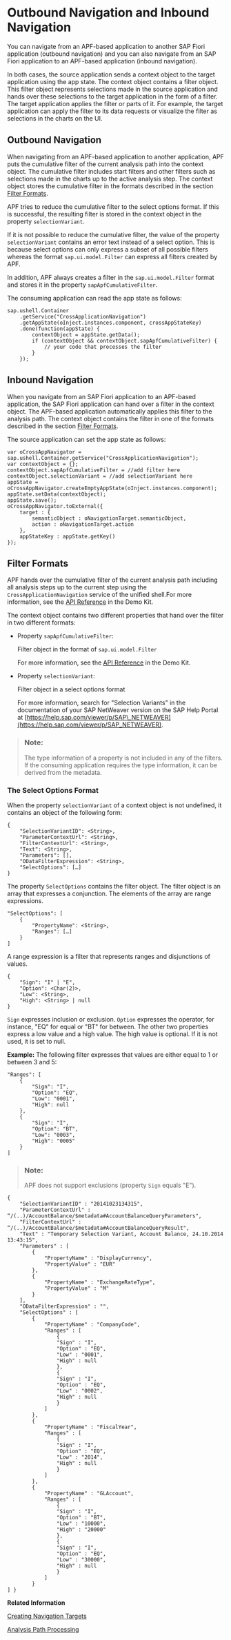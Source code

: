 <!-- loioa2e3ed7706a646e4b8746912e8d22f79 -->

# Outbound Navigation and Inbound Navigation

You can navigate from an APF-based application to another SAP Fiori application \(outbound navigation\) and you can also navigate from an SAP Fiori application to an APF-based application \(inbound navigation\).

In both cases, the source application sends a context object to the target application using the app state. The context object contains a filter object. This filter object represents selections made in the source application and hands over these selections to the target application in the form of a filter. The target application applies the filter or parts of it. For example, the target application can apply the filter to its data requests or visualize the filter as selections in the charts on the UI.



<a name="loioa2e3ed7706a646e4b8746912e8d22f79__section_ffr_dkj_3z"/>

## Outbound Navigation

When navigating from an APF-based application to another application, APF puts the cumulative filter of the current analysis path into the context object. The cumulative filter includes start filters and other filters such as selections made in the charts up to the active analysis step. The context object stores the cumulative filter in the formats described in the section [Filter Formats](outbound-navigation-and-inbound-navigation-a2e3ed7.md#loioa2e3ed7706a646e4b8746912e8d22f79__section_FilterFormats).

APF tries to reduce the cumulative filter to the select options format. If this is successful, the resulting filter is stored in the context object in the property `selectionVariant`.

If it is not possible to reduce the cumulative filter, the value of the property `selectionVariant` contains an error text instead of a select option. This is because select options can only express a subset of all possible filters whereas the format `sap.ui.model.Filter` can express all filters created by APF.

In addition, APF always creates a filter in the `sap.ui.model.Filter` format and stores it in the property `sapApfCumulativeFilter`.

The consuming application can read the app state as follows:

```
sap.ushell.Container
    .getService("CrossApplicationNavigation")
    .getAppState(oInject.instances.component, crossAppStateKey)
    .done(function(appState) {
        contextObject = appState.getData();
        if (contextObject && contextObject.sapApfCumulativeFilter) {
            // your code that processes the filter
        }
    });
```



## Inbound Navigation

When you navigate from an SAP Fiori application to an APF-based application, the SAP Fiori application can hand over a filter in the context object. The APF-based application automatically applies this filter to the analysis path. The context object contains the filter in one of the formats described in the section [Filter Formats](outbound-navigation-and-inbound-navigation-a2e3ed7.md#loioa2e3ed7706a646e4b8746912e8d22f79__section_FilterFormats).

The source application can set the app state as follows:

```
var oCrossAppNavigator = sap.ushell.Container.getService("CrossApplicationNavigation");
var contextObject = {};
contextObject.sapApfCumulativeFilter = //add filter here
contextObject.selectionVariant = //add selectionVariant here
appState = oCrossAppNavigator.createEmptyAppState(oInject.instances.component);
appState.setData(contextObject);
appState.save();
oCrossAppNavigator.toExternal({
    target : {
        semanticObject : oNavigationTarget.semanticObject,
        action : oNavigationTarget.action
    },
    appStateKey : appState.getKey()
});

```



<a name="loioa2e3ed7706a646e4b8746912e8d22f79__section_FilterFormats"/>

## Filter Formats

APF hands over the cumulative filter of the current analysis path including all analysis steps up to the current step using the `CrossApplicationNavigation` service of the unified shell.For more information, see the [API Reference](https://ui5.sap.com/#/api/sap.ushell.services.CrossApplicationNavigation) in the Demo Kit.

The context object contains two different properties that hand over the filter in two different formats:

-   Property `sapApfCumulativeFilter`:

    Filter object in the format of `sap.ui.model.Filter`

    For more information, see the [API Reference](https://ui5.sap.com/#/api/sap.ui.model.Filter) in the Demo Kit.

-   Property `selectionVariant`:

    Filter object in a select options format

    For more information, search for "Selection Variants" in the documentation of your SAP NetWeaver version on the SAP Help Portal at [https://help.sap.com/viewer/p/SAP\_NETWEAVER](https://help.sap.com/viewer/p/SAP_NETWEAVER).


> ### Note:  
> The type information of a property is not included in any of the filters. If the consuming application requires the type information, it can be derived from the metadata.



### The Select Options Format

When the property `selectionVariant` of a context object is not undefined, it contains an object of the following form:

```
{
    "SelectionVariantID": <String>,
    "ParameterContextUrl": <String>,
    "FilterContextUrl": <String>,
    "Text": <String>,
    "Parameters": [],
    "ODataFilterExpression": <String>,
    "SelectOptions": […]
}

```

The property `SelectOptions` contains the filter object. The filter object is an array that expresses a conjunction. The elements of the array are range expressions.

```
"SelectOptions": [
    {
        "PropertyName": <String>,
        "Ranges": […]
    }	
]

```

A range expression is a filter that represents ranges and disjunctions of values.

```
{
    "Sign": "I" | "E",
    "Option": <Char(2)>,
    "Low": <String>,
    "High": <String> | null
}

```

`Sign` expresses inclusion or exclusion. `Option` expresses the operator, for instance, "EQ" for equal or "BT" for between. The other two properties express a low value and a high value. The high value is optional. If it is not used, it is set to null.

**Example:** The following filter expresses that values are either equal to 1 or between 3 and 5:

```
"Ranges": [
    {
        "Sign": "I",
        "Option": "EQ",
        "Low": "0001",
        "High": null
    },
    {
        "Sign": "I",
        "Option": "BT",
        "Low": "0003",
        "High": "0005"
    }
]

```

> ### Note:  
> APF does not support exclusions \(property `Sign` equals "E"\).



```
{
    "SelectionVariantID" : "20141023134315",
    "ParameterContextUrl" : “/(..)/AccountBalance/$metadata#AccountBalanceQueryParameters",
    "FilterContextUrl" : “/(..)/AccountBalance/$metadata#AccountBalanceQueryResult",
    "Text" : "Temporary Selection Variant, Account Balance, 24.10.2014 13:43:15",
    "Parameters" : [
        {
            "PropertyName" : "DisplayCurrency",
            "PropertyValue" : "EUR"
        },
        {
            "PropertyName" : "ExchangeRateType",
            "PropertyValue" : "M"
        }
    ],
    "ODataFilterExpression" : "",
    "SelectOptions" : [
        {
            "PropertyName" : "CompanyCode",
            "Ranges" : [ 
                {
                "Sign" : "I",
                "Option" : "EQ",
                "Low" : "0001",
                "High" : null
                },
                {
                "Sign" : "I",
                "Option" : "EQ",
                "Low" : "0002",
                "High" : null
                }
            ]
        },
        {
            "PropertyName" : "FiscalYear",
            "Ranges" : [
                {
                "Sign" : "I",
                "Option" : "EQ",
                "Low" : "2014",
                "High" : null
                }
            ]
        },
        {
            "PropertyName" : "GLAccount",
            "Ranges" : [
                {
                "Sign" : "I",
                "Option" : "BT",
                "Low" : "10000",
                "High" : "20000"
                },
                {
                "Sign" : "I",
                "Option" : "EQ",
                "Low" : "30000",
                "High" : null
                }
            ]
        }
] }  

```

**Related Information**  


[Creating Navigation Targets](creating-navigation-targets-d5762bc.md "")

[Analysis Path Processing](analysis-path-processing-f7da7d5.md)

